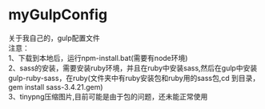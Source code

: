 # myGulpConfig

关于我自己的，gulp配置文件</br>
注意：</br>
1、下载到本地后，运行npm-install.bat(需要有node环境)</br>
2、sass的安装，需要安装ruby环境，并且在ruby中安装sass,然后在gulp中安装gulp-ruby-sass，在ruby(文件夹中有ruby安装包和ruby用的sass包,cd 到目录，gem install sass-3.4.21.gem)</br>
3、tinypng压缩图片,目前可能是由于包的问题，还未能正常使用
